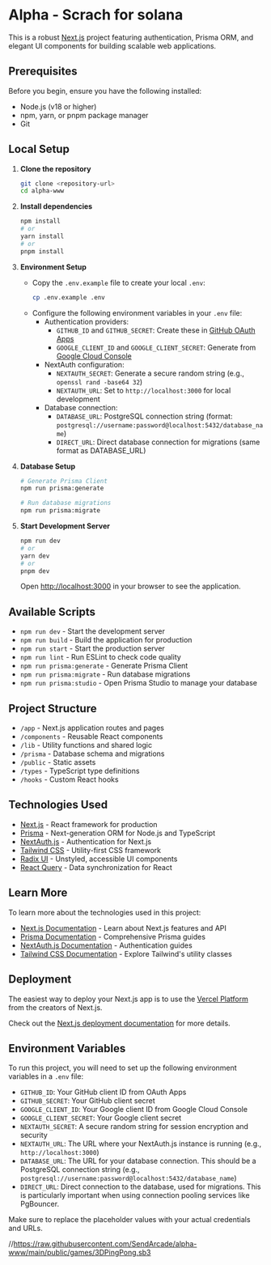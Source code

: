 # Alpha - Scrach for solana

This is a robust [Next.js](https://nextjs.org/) project featuring authentication, Prisma ORM, and elegant UI components for building scalable web applications.

## Prerequisites

Before you begin, ensure you have the following installed:

- Node.js (v18 or higher)
- npm, yarn, or pnpm package manager
- Git

## Local Setup

1. **Clone the repository**

   ```bash
   git clone <repository-url>
   cd alpha-www
   ```

2. **Install dependencies**

   ```bash
   npm install
   # or
   yarn install
   # or
   pnpm install
   ```

3. **Environment Setup**

   - Copy the `.env.example` file to create your local `.env`:
     ```bash
     cp .env.example .env
     ```
   - Configure the following environment variables in your `.env` file:
     - Authentication providers:
       - `GITHUB_ID` and `GITHUB_SECRET`: Create these in [GitHub OAuth Apps](https://github.com/settings/developers)
       - `GOOGLE_CLIENT_ID` and `GOOGLE_CLIENT_SECRET`: Generate from [Google Cloud Console](https://console.cloud.google.com/)
     - NextAuth configuration:
       - `NEXTAUTH_SECRET`: Generate a secure random string (e.g., `openssl rand -base64 32`)
       - `NEXTAUTH_URL`: Set to `http://localhost:3000` for local development
     - Database connection:
       - `DATABASE_URL`: PostgreSQL connection string (format: `postgresql://username:password@localhost:5432/database_name`)
       - `DIRECT_URL`: Direct database connection for migrations (same format as DATABASE_URL)

4. **Database Setup**

   ```bash
   # Generate Prisma Client
   npm run prisma:generate

   # Run database migrations
   npm run prisma:migrate
   ```

5. **Start Development Server**

   ```bash
   npm run dev
   # or
   yarn dev
   # or
   pnpm dev
   ```

   Open [http://localhost:3000](http://localhost:3000) in your browser to see the application.

## Available Scripts

- `npm run dev` - Start the development server
- `npm run build` - Build the application for production
- `npm run start` - Start the production server
- `npm run lint` - Run ESLint to check code quality
- `npm run prisma:generate` - Generate Prisma Client
- `npm run prisma:migrate` - Run database migrations
- `npm run prisma:studio` - Open Prisma Studio to manage your database

## Project Structure

- `/app` - Next.js application routes and pages
- `/components` - Reusable React components
- `/lib` - Utility functions and shared logic
- `/prisma` - Database schema and migrations
- `/public` - Static assets
- `/types` - TypeScript type definitions
- `/hooks` - Custom React hooks

## Technologies Used

- [Next.js](https://nextjs.org/) - React framework for production
- [Prisma](https://www.prisma.io/) - Next-generation ORM for Node.js and TypeScript
- [NextAuth.js](https://next-auth.js.org/) - Authentication for Next.js
- [Tailwind CSS](https://tailwindcss.com/) - Utility-first CSS framework
- [Radix UI](https://www.radix-ui.com/) - Unstyled, accessible UI components
- [React Query](https://tanstack.com/query/latest) - Data synchronization for React

## Learn More

To learn more about the technologies used in this project:

- [Next.js Documentation](https://nextjs.org/docs) - Learn about Next.js features and API
- [Prisma Documentation](https://www.prisma.io/docs) - Comprehensive Prisma guides
- [NextAuth.js Documentation](https://next-auth.js.org/getting-started/introduction) - Authentication guides
- [Tailwind CSS Documentation](https://tailwindcss.com/docs) - Explore Tailwind's utility classes

## Deployment

The easiest way to deploy your Next.js app is to use the [Vercel Platform](https://vercel.com/new?utm_medium=default-template&filter=next.js&utm_source=create-next-app&utm_campaign=create-next-app-readme) from the creators of Next.js.

Check out the [Next.js deployment documentation](https://nextjs.org/docs/deployment) for more details.

## Environment Variables

To run this project, you will need to set up the following environment variables in a `.env` file:

- `GITHUB_ID`: Your GitHub client ID from OAuth Apps
- `GITHUB_SECRET`: Your GitHub client secret
- `GOOGLE_CLIENT_ID`: Your Google client ID from Google Cloud Console
- `GOOGLE_CLIENT_SECRET`: Your Google client secret
- `NEXTAUTH_SECRET`: A secure random string for session encryption and security
- `NEXTAUTH_URL`: The URL where your NextAuth.js instance is running (e.g., `http://localhost:3000`)
- `DATABASE_URL`: The URL for your database connection. This should be a PostgreSQL connection string (e.g., `postgresql://username:password@localhost:5432/database_name`)
- `DIRECT_URL`: Direct connection to the database, used for migrations. This is particularly important when using connection pooling services like PgBouncer.

Make sure to replace the placeholder values with your actual credentials and URLs.


//https://raw.githubusercontent.com/SendArcade/alpha-www/main/public/games/3DPingPong.sb3